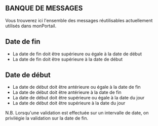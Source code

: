 ## BANQUE DE MESSAGES

Vous trouverez ici l'ensemble des messages réutilisables actuellement utilisés dans monPortail.

## Date de fin
* La date de fin doit être supérieure ou égale à la date de début
* La date de fin doit être supérieure à la date de début

## Date de début
* La date de début doit être antérieure ou égale à la date de fin
* La date de début doit être antérieure à la date de fin
* La date de début doit être supérieure ou égale à la date du jour
* La date de début doit être supérieure à la date du jour

N.B. Lorsqu'une validation est effectuée sur un intervalle de date, on privilégie la validation sur la date de fin.

